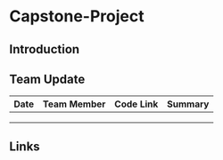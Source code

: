 # Capstone-Project

## Introduction


## Team Update

| Date| Team Member    | Code Link                 | Summary                               |
| -|----------------|---------------------------|---------------------------------------|
| | | | |
| | | | |
| | | | |



## Links

